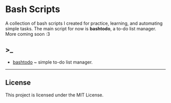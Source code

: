 # Bash Scripts 

A collection of bash scripts I created for practice, learning, and automating simple tasks. The main script for now is **bashtodo**, a to-do list manager. More coming soon :3

## >_
- [bashtodo](./bashtodo/) ~ simple to-do list manager.

---
## License  
This project is licensed under the MIT License.